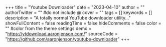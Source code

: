 +++
title = "Youtube Downloader"
date = "2023-04-10"
author = ""
authorTwitter = "" #do not include @
cover = ""
tags = []
keywords = []
description = "A totally normal YouTube downloader utility..."
showFullContent = false
readingTime = false
hideComments = false
color = "" #color from the theme settings
demo = "https://ytdownload.aaronjenson.com/"
sourceCode = "https://github.com/aaronjenson/youtube-downloader"
+++
